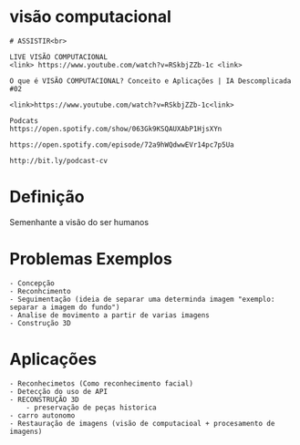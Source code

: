 # visão computacional

    # ASSISTIR<br>

    LIVE VISÃO COMPUTACIONAL
    <link> https://www.youtube.com/watch?v=RSkbjZZb-1c <link>

    O que é VISÃO COMPUTACIONAL? Conceito e Aplicações | IA Descomplicada #02

    <link>https://www.youtube.com/watch?v=RSkbjZZb-1c<link>

    Podcats
    https://open.spotify.com/show/063Gk9KSQAUXAbP1HjsXYn

    https://open.spotify.com/episode/72a9hWQdwwEVr14pc7p5Ua
    
    http://bit.ly/podcast-cv
 
# Definição

Semenhante a visão do ser humanos<br>
# Problemas Exemplos
    - Concepção 
    - Reconhcimento 
    - Seguimentação (ideia de separar uma determinda imagem "exemplo: separar a imagem do fundo")
    - Analise de movimento a partir de varias imagens
    - Construção 3D

 # Aplicações
    - Reconhecimetos (Como reconhecimento facial)
    - Detecção do uso de API 
    - RECONSTRUÇÃO 3D
        - preservação de peças historica
    - carro autonomo
    - Restauração de imagens (visão de computacioal + procesamento de imagens)
